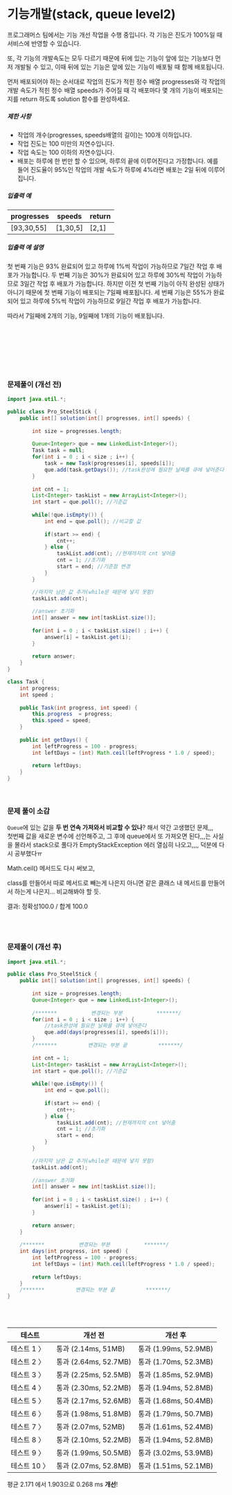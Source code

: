 # 기능개발(stack, queue level2)

프로그래머스 팀에서는 기능 개선 작업을 수행 중입니다. 각 기능은 진도가 100%일 때 서비스에 반영할 수 있습니다.

또, 각 기능의 개발속도는 모두 다르기 때문에 뒤에 있는 기능이 앞에 있는 기능보다 먼저 개발될 수 있고, 이때 뒤에 있는 기능은 앞에 있는 기능이 배포될 때 함께 배포됩니다.

먼저 배포되어야 하는 순서대로 작업의 진도가 적힌 정수 배열 progresses와 각 작업의 개발 속도가 적힌 정수 배열 speeds가 주어질 때 각 배포마다 몇 개의 기능이 배포되는지를 return 하도록 solution 함수를 완성하세요.

##### 제한 사항

- 작업의 개수(progresses, speeds배열의 길이)는 100개 이하입니다.
- 작업 진도는 100 미만의 자연수입니다.
- 작업 속도는 100 이하의 자연수입니다.
- 배포는 하루에 한 번만 할 수 있으며, 하루의 끝에 이루어진다고 가정합니다. 예를 들어 진도율이 95%인 작업의 개발 속도가 하루에 4%라면 배포는 2일 뒤에 이루어집니다.

##### 입출력 예

| progresses | speeds   | return |
| ---------- | -------- | ------ |
| [93,30,55] | [1,30,5] | [2,1]  |

##### 입출력 예 설명

첫 번째 기능은 93% 완료되어 있고 하루에 1%씩 작업이 가능하므로 7일간 작업 후 배포가 가능합니다.
두 번째 기능은 30%가 완료되어 있고 하루에 30%씩 작업이 가능하므로 3일간 작업 후 배포가 가능합니다. 하지만 이전 첫 번째 기능이 아직 완성된 상태가 아니기 때문에 첫 번째 기능이 배포되는 7일째 배포됩니다.
세 번째 기능은 55%가 완료되어 있고 하루에 5%씩 작업이 가능하므로 9일간 작업 후 배포가 가능합니다.

따라서 7일째에 2개의 기능, 9일째에 1개의 기능이 배포됩니다.

<br><br><br>

<br><br>

### 문제풀이 (개선 전)

```java
import java.util.*;

public class Pro_SteelStick {
	public int[] solution(int[] progresses, int[] speeds) {
		
		int size = progresses.length;
		
		Queue<Integer> que = new LinkedList<Integer>();
		Task task = null;		
		for(int i = 0 ; i < size ; i++) {
			task = new Task(progresses[i], speeds[i]);
			que.add(task.getDays()); //task완성에 필요한 날짜를 큐에 넣어준다
		}
				
		int cnt = 1;
		List<Integer> taskList = new ArrayList<Integer>();
		int start = que.poll(); //기준값
		
		while(!que.isEmpty()) {
			int end = que.poll(); //비교할 값
			
			if(start >= end) {
				cnt++;
			} else {
				taskList.add(cnt); //현재까지의 cnt 넣어줌
				cnt = 1; //초기화
				start = end; //기준점 변경
			}
		}

		//마지막 남은 값 추가(while문 때문에 넣지 못함)
		taskList.add(cnt);
		
		//answer 초기화
		int[] answer = new int[taskList.size()];
		
		for(int i = 0 ; i < taskList.size() ; i++) {
			answer[i] = taskList.get(i);
		}
		
		return answer;
	}
}

class Task {
	int progress;
	int speed ;
	
	public Task(int progress, int speed) {
		this.progress  = progress;
		this.speed = speed;
	}
	
	public int getDays() {
		int leftProgress = 100 - progress;
		int leftDays = (int) Math.ceil(leftProgress * 1.0 / speed);
		
		return leftDays;
	}
}
```

<br>

### 문제 풀이 소감

`Queue`에 있는 값을 **두 번 연속 가져와서 비교할 수 있나**? 해서 약간 고생했던 문제,,,   
첫번째 값을 새로운 변수에 선언해주고, 그 후에 queue에서 또 가져오면 된다,,,는 사실을 몰라서 stack으로 풀다가 EmptyStackException 에러 열심히 나오고,,,, 덕분에 다시 공부했다ㅠ

Math.ceil() 메서드도 다시 써보고,

class를 만들어서 따로 메서드로 빼는게 나은지 아니면 같은 클래스 내 메서드를 만들어서 하는게 나은지... 비교해봐야 할 듯.



결과:  정확성100.0 / 합계 100.0

<br><br>

### 문제풀이 (개선 후)

```java
import java.util.*;

public class Pro_SteelStick {
	public int[] solution(int[] progresses, int[] speeds) {
		
		int size = progresses.length;
		Queue<Integer> que = new LinkedList<Integer>();
		
        /*******           변경되는 부분           *******/
		for(int i = 0 ; i < size ; i++) {
            //task완성에 필요한 날짜를 큐에 넣어준다
			que.add(days(progresses[i], speeds[i])); 
		}
		/*******          변경되는 부분 끝          *******/
        
		int cnt = 1;
		List<Integer> taskList = new ArrayList<Integer>();
		int start = que.poll(); //기준값
		
		while(!que.isEmpty()) {
			int end = que.poll();
			
			if(start >= end) {
				cnt++;
			} else {
				taskList.add(cnt); //현재까지의 cnt 넣어줌
				cnt = 1; //초기화
				start = end;
			}
		}

		//마지막 남은 값 추가(while문 때문에 넣지 못함)
		taskList.add(cnt);
		
		//answer 초기화
		int[] answer = new int[taskList.size()];
		
		for(int i = 0 ; i < taskList.size() ; i++) {
			answer[i] = taskList.get(i);
		}
		
		return answer;
	}
	
    /*******           변경되는 부분           *******/
	int days(int progress, int speed) {
		int leftProgress = 100 - progress;
		int leftDays = (int) Math.ceil(leftProgress * 1.0 / speed);
		
		return leftDays;
	}
    /*******          변경되는 부분 끝          *******/
}
```

<br><br>


| 테스트       | 개선 전               | 개선 후               |
| ------------ | --------------------- | --------------------- |
| 테스트 1 〉  | 통과 (2.14ms, 51MB)   | 통과 (1.99ms, 52.9MB) |
| 테스트 2 〉  | 통과 (2.64ms, 52.7MB) | 통과 (1.70ms, 52.3MB) |
| 테스트 3 〉  | 통과 (2.25ms, 52.5MB) | 통과 (1.85ms, 52.9MB) |
| 테스트 4 〉  | 통과 (2.30ms, 52.2MB) | 통과 (1.94ms, 52.8MB) |
| 테스트 5 〉  | 통과 (2.17ms, 52.6MB) | 통과 (1.68ms, 50.4MB) |
| 테스트 6 〉  | 통과 (1.98ms, 51.8MB) | 통과 (1.79ms, 50.7MB) |
| 테스트 7 〉  | 통과 (2.07ms, 52MB)   | 통과 (1.61ms, 52.4MB) |
| 테스트 8 〉  | 통과 (2.10ms, 52.2MB) | 통과 (1.94ms, 52.8MB) |
| 테스트 9 〉  | 통과 (1.99ms, 50.5MB) | 통과 (3.02ms, 53.9MB) |
| 테스트 10 〉 | 통과 (2.07ms, 52.8MB) | 통과 (1.51ms, 52.1MB) |

평균 2.171 에서 1.903으로 0.268 ms **개선**!

<br><br>